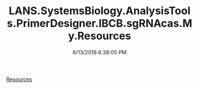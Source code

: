 ﻿---
title: LANS.SystemsBiology.AnalysisTools.PrimerDesigner.IBCB.sgRNAcas.My.Resources
date: 6/13/2016 6:38:05 PM
---

[Resources](T-LANS.SystemsBiology.AnalysisTools.PrimerDesigner.IBCB.sgRNAcas.My.Resources.Resources.html)
